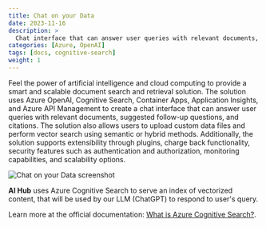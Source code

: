 ```yaml
---
title: Chat on your Data
date: 2023-11-16
description: >
  Chat interface that can answer user queries with relevant documents, suggested follow-up questions, and citations, based on your own data.
categories: [Azure, OpenAI]
tags: [docs, cognitive-search]
weight: 1
---
```


Feel the power of artificial intelligence and cloud computing to provide a smart and scalable document search and retrieval solution. The solution uses Azure OpenAI, Cognitive Search, Container Apps, Application Insights, and Azure API Management to create a chat interface that can answer user queries with relevant documents, suggested follow-up questions, and citations. The solution also allows users to upload custom data files and perform vector search using semantic or hybrid methods. Additionally, the solution supports extensibility through plugins, charge back functionality, security features such as authentication and authorization, monitoring capabilities, and scalability options.

![Chat on your Data screenshot](/aihub/img/chatonyourdata.jpg)

**AI Hub** uses Azure Cognitive Search to serve an index of vectorized content, that will be used by our LLM (ChatGPT) to respond to user's query.

Learn more at the official documentation: [What is Azure Cognitive Search?](https://learn.microsoft.com/en-us/azure/search/search-what-is-azure-search).
